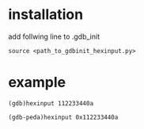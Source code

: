 # installation  
add follwing line to .gdb_init  
```
source <path_to_gdbinit_hexinput.py>
```
# example  
```
(gdb)hexinput 112233440a
```

```
(gdb-peda)hexinput 0x112233440a
```
